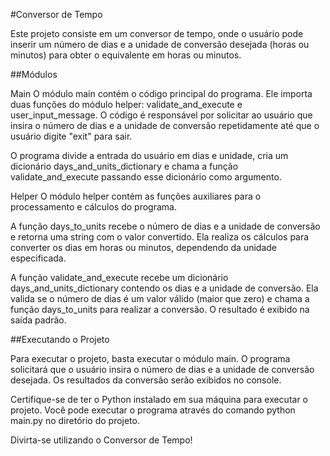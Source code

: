 #Conversor de Tempo

Este projeto consiste em um conversor de tempo, onde o usuário pode inserir um número de dias e a unidade de conversão desejada (horas ou minutos) para obter o equivalente em horas ou minutos.

##Módulos

Main
O módulo main contém o código principal do programa. Ele importa duas funções do módulo helper: validate_and_execute e user_input_message. O código é responsável por solicitar ao usuário que insira o número de dias e a unidade de conversão repetidamente até que o usuário digite "exit" para sair.

O programa divide a entrada do usuário em dias e unidade, cria um dicionário days_and_units_dictionary e chama a função validate_and_execute passando esse dicionário como argumento.

Helper
O módulo helper contém as funções auxiliares para o processamento e cálculos do programa.

A função days_to_units recebe o número de dias e a unidade de conversão e retorna uma string com o valor convertido. Ela realiza os cálculos para converter os dias em horas ou minutos, dependendo da unidade especificada.

A função validate_and_execute recebe um dicionário days_and_units_dictionary contendo os dias e a unidade de conversão. Ela valida se o número de dias é um valor válido (maior que zero) e chama a função days_to_units para realizar a conversão. O resultado é exibido na saída padrão.

##Executando o Projeto

Para executar o projeto, basta executar o módulo main. O programa solicitará que o usuário insira o número de dias e a unidade de conversão desejada. Os resultados da conversão serão exibidos no console.

Certifique-se de ter o Python instalado em sua máquina para executar o projeto. Você pode executar o programa através do comando python main.py no diretório do projeto.

Divirta-se utilizando o Conversor de Tempo!
